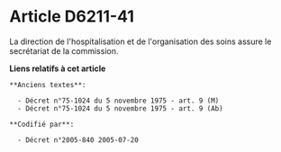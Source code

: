# Article D6211-41

La direction de l'hospitalisation et de l'organisation des soins assure le secrétariat de la commission.

**Liens relatifs à cet article**

	**Anciens textes**:

	  - Décret n°75-1024 du 5 novembre 1975 - art. 9 (M)
	  - Décret n°75-1024 du 5 novembre 1975 - art. 9 (Ab)

	**Codifié par**:

	  - Décret n°2005-840 2005-07-20
